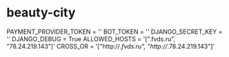# beauty-city
PAYMENT_PROVIDER_TOKEN = ''
BOT_TOKEN = ''
DJANGO_SECRET_KEY = ''
DJANGO_DEBUG = True
ALLOWED_HOSTS = '[".fvds.ru", "78.24.219.143"]'
CROSS_OR = '["http://*.fvds.ru", "http://*.78.24.219.143"]'
